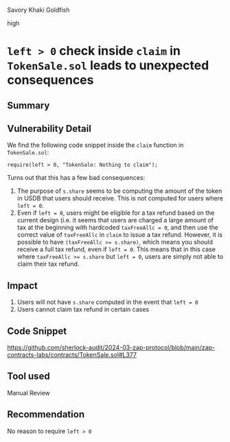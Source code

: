 Savory Khaki Goldfish

high

# `left > 0` check inside `claim` in `TokenSale.sol` leads to unexpected consequences

## Summary



## Vulnerability Detail

We find the following code snippet inside the `claim` function in `TokenSale.sol`:

`require(left > 0, "TokenSale: Nothing to claim");`

Turns out that this has a few bad consequences:

1. The purpose of `s.share` seems to be computing the amount of the token in USDB that users should receive. This is not computed for users where `left = 0`. 
2. Even if `left = 0`, users might be eligible for a tax refund based on the current design (i.e. it seems that users are charged a large amount of tax at the beginning with hardcoded `taxFreeAllc = 0`, and then use the correct value of `taxFreeAllc` in `claim` to issue a tax refund. However, it is possible to have `(taxFreeAllc >= s.share)`, which means you should receive a full tax refund, even if `left = 0`. This means that in this case where `taxFreeAllc >= s.share` but `left = 0`, users are simply not able to claim their tax refund. 

## Impact

1. Users will not have `s.share` computed in the event that `left = 0`
3. Users cannot claim tax refund in certain cases 

## Code Snippet

https://github.com/sherlock-audit/2024-03-zap-protocol/blob/main/zap-contracts-labs/contracts/TokenSale.sol#L377

## Tool used

Manual Review

## Recommendation
No reason to require `left > 0`